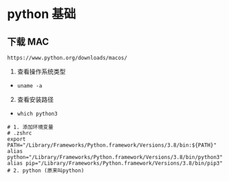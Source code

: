 # python 基础

## 下载 MAC

```shell
https://www.python.org/downloads/macos/
```

1. 查看操作系统类型

- `uname -a`

2. 查看安装路径

- `which python3`

```shell
# 1. 添加环境变量
# .zshrc
export PATH="/Library/Frameworks/Python.framework/Versions/3.8/bin:${PATH}"
alias python="/Library/Frameworks/Python.framework/Versions/3.8/bin/python3"
alias pip="/Library/Frameworks/Python.framework/Versions/3.8/bin/pip3"
# 2. python (原来叫python)
```
